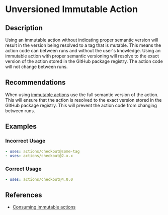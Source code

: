 # Unversioned Immutable Action

## Description

Using an immutable action without indicating proper semantic version will result in the version being resolved to a tag that is mutable. This means the action code can between runs and without the user's knowledge. Using an immutable action with proper semantic versioning will resolve to the exact version
of the action stored in the GitHub package registry. The action code will not change between runs.

## Recommendations

When using [immutable actions]() use the full semantic version of the action. This will ensure that the action is resolved to the exact version stored in the GitHub package registry. This will prevent the action code from changing between runs.

## Examples

### Incorrect Usage

```yaml
- uses: actions/checkout@some-tag
- uses: actions/checkout@2.x.x
```

### Correct Usage

```yaml
- uses: actions/checkout@4.0.0
```

## References

- [Consuming immutable actions]()
